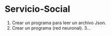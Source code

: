 # Servicio-Social

1. Crear un programa para leer un archivo Json.
2. Crear un programa (red neuronal).
3...
